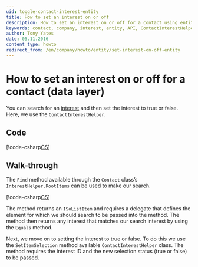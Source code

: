 ```yaml
---
uid: toggle-contact-interest-entity
title: How to set an interest on or off
description: How to set an interest on or off for a contact using entities
keywords: contact, company, interest, entity, API, ContactInterestHelper, SetItemSelection
author: Tony Yates
date: 05.11.2016
content_type: howto
redirect_from: /en/company/howto/entity/set-interest-on-off-entity
---
```


# How to set an interest on or off for a contact (data layer)

You can search for an [interest][1] and then set the interest to true or false. Here, we use the `ContactInterestHelper`.

## Code

[!code-csharp[CS](includes/toggle-interest-entity.cs)]

## Walk-through

The `Find` method available through the `Contact` class’s `InterestHelper.RootItems` can be used to make our search.

[!code-csharp[CS](includes/toggle-interest-entity.cs?range=14-18)]

The method returns an `ISoListItem` and requires a delegate that defines the element for which we should search to be passed into the method. The method then returns any interest that matches our search interest by using the `Equals` method.

Next, we move on to setting the interest to true or false. To do this we use the `SetItemSelection` method available `ContactInterestHelper` class. The method requires the interest ID and the new selection status (true or false) to be passed.

<!-- Referenced links -->
[1]: ../../../../company/reference/index.md#interests
